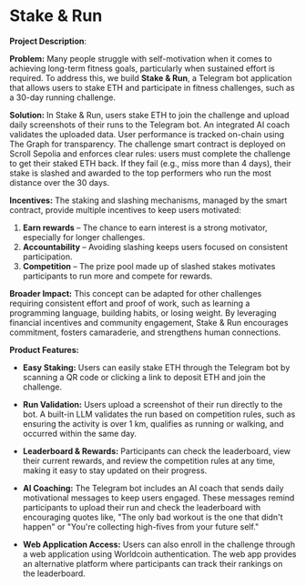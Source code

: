 # Stake & Run

**Project Description**:

**Problem:** Many people struggle with self-motivation when it comes to achieving long-term fitness goals, particularly when sustained effort is required. To address this, we build **Stake & Run**, a Telegram bot application that allows users to stake ETH and participate in fitness challenges, such as a 30-day running challenge.

**Solution:** In Stake & Run, users stake ETH to join the challenge and upload daily screenshots of their runs to the Telegram bot. An integrated AI coach validates the uploaded data. User performance is tracked on-chain using The Graph for transparency. The challenge smart contract is deployed on Scroll Sepolia and enforces clear rules: users must complete the challenge to get their staked ETH back. If they fail (e.g., miss more than 4 days), their stake is slashed and awarded to the top performers who run the most distance over the 30 days.

**Incentives:** The staking and slashing mechanisms, managed by the smart contract, provide multiple incentives to keep users motivated:

1. **Earn rewards** – The chance to earn interest is a strong motivator, especially for longer challenges.
2. **Accountability** – Avoiding slashing keeps users focused on consistent participation.
3. **Competition** – The prize pool made up of slashed stakes motivates participants to run more and compete for rewards.

**Broader Impact:** This concept can be adapted for other challenges requiring consistent effort and proof of work, such as learning a programming language, building habits, or losing weight. By leveraging financial incentives and community engagement, Stake & Run encourages commitment, fosters camaraderie, and strengthens human connections.


**Product Features:**

- **Easy Staking:** Users can easily stake ETH through the Telegram bot by scanning a QR code or clicking a link to deposit ETH and join the challenge.
    
- **Run Validation:** Users upload a screenshot of their run directly to the bot. A built-in LLM validates the run based on competition rules, such as ensuring the activity is over 1 km, qualifies as running or walking, and occurred within the same day.
    
- **Leaderboard & Rewards:** Participants can check the leaderboard, view their current rewards, and review the competition rules at any time, making it easy to stay updated on their progress.
    
- **AI Coaching:** The Telegram bot includes an AI coach that sends daily motivational messages to keep users engaged. These messages remind participants to upload their run and check the leaderboard with encouraging quotes like, "The only bad workout is the one that didn't happen" or "You're collecting high-fives from your future self."
    
- **Web Application Access:** Users can also enroll in the challenge through a web application using Worldcoin authentication. The web app provides an alternative platform where participants can track their rankings on the leaderboard.
